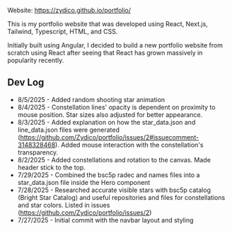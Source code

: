 Website: https://zydico.github.io/portfolio/

This is my portfolio website that was developed using React, Next.js, Tailwind, Typescript, HTML, and CSS.

Initially built using Angular, I decided to build a new portfolio website from scratch using React after seeing that React has grown massively in popularity recently.

## Dev Log
- 8/5/2025 - Added random shooting star animation
- 8/4/2025 - Constellation lines' opacity is dependent on proximity to mouse position. Star sizes also adjusted for better appearance.
- 8/3/2025 - Added explanation on how the star_data.json and line_data.json files were generated (https://github.com/Zydico/portfolio/issues/2#issuecomment-3148328468). Added mouse interaction with the constellation's transparency.
- 8/2/2025 - Added constellations and rotation to the canvas. Made header stick to the top.
- 7/29/2025 - Combined the bsc5p radec and names files into a star_data.json file inside the Hero component
- 7/28/2025 - Researched accurate visible stars with bsc5p catalog (Bright Star Catalog) and useful repositories and files for constellations and star colors. Listed in issues (https://github.com/Zydico/portfolio/issues/2)
- 7/27/2025 - Initial commit with the navbar layout and styling
